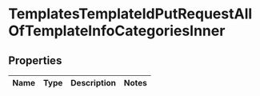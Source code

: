 

# TemplatesTemplateIdPutRequestAllOfTemplateInfoCategoriesInner


## Properties

| Name | Type | Description | Notes |
|------------ | ------------- | ------------- | -------------|



